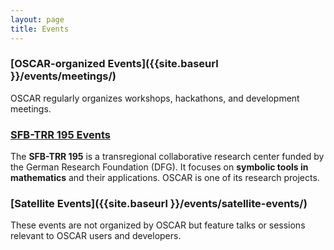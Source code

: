```yaml
---
layout: page
title: Events
---
```


### [OSCAR-organized Events]({{site.baseurl }}/events/meetings/)
OSCAR regularly organizes workshops, hackathons, and development meetings.

### [SFB-TRR 195 Events](https://www.computeralgebra.de/sfb/events/)
The **SFB-TRR 195** is a transregional collaborative research center funded by the German Research Foundation (DFG). It focuses on **symbolic tools in mathematics** and their applications. OSCAR is one of its research projects.

### [Satellite Events]({{site.baseurl }}/events/satellite-events/)
These events are not organized by OSCAR but feature talks or sessions relevant to OSCAR users and developers.
